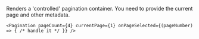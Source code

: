 Renders a 'controlled' pagination container. You need to provide the current page and other metadata.

```
<Pagination pageCount={4} currentPage={1} onPageSelected={(pageNumber) => { /* handle it */ }} />
```
